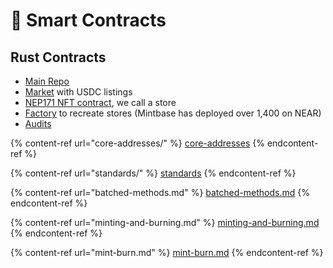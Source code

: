 # 📜 Smart Contracts

## Rust Contracts

* [Main Repo](https://github.com/Mintbase/mb-contracts)
* [Market](https://github.com/Mintbase/mb-contracts/tree/main/mb-interop-market) with USDC listings
* [NEP171 NFT contract](https://github.com/Mintbase/mb-contracts/tree/main/mb-store), we call a store
* [Factory](https://github.com/Mintbase/mb-contracts/tree/main/mb-factory) to recreate stores (Mintbase has deployed over 1,400 on NEAR)
* [Audits](https://arweave.net/WvB-T\_sg6HbpG08NLutna0bw65hq4tkZZoUJzw4iRK4)

{% content-ref url="core-addresses/" %}
[core-addresses](core-addresses/)
{% endcontent-ref %}

{% content-ref url="standards/" %}
[standards](standards/)
{% endcontent-ref %}

{% content-ref url="batched-methods.md" %}
[batched-methods.md](batched-methods.md)
{% endcontent-ref %}

{% content-ref url="minting-and-burning.md" %}
[minting-and-burning.md](minting-and-burning.md)
{% endcontent-ref %}

{% content-ref url="mint-burn.md" %}
[mint-burn.md](mint-burn.md)
{% endcontent-ref %}
